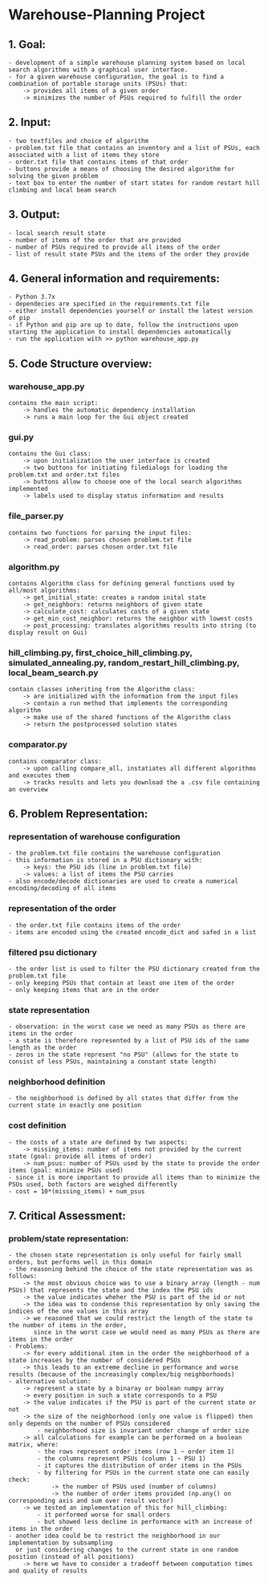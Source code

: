 # Warehouse-Planning Project

## 1. Goal: 
    - development of a simple warehouse planning system based on local search algorithms with a graphical user interface.
    - for a given warehouse configuration, the goal is to find a combination of portable storage units (PSUs) that:
        -> provides all items of a given order
        -> minimizes the number of PSUs required to fulfill the order

## 2. Input: 
    - two textfiles and choice of algorithm
    - problem.txt file that contains an inventory and a list of PSUs, each associated with a list of items they store 
    - order.txt file that contains items of that order
    - buttons provide a means of choosing the desired algorithm for solving the given problem
    - text box to enter the number of start states for random restart hill climbing and local beam search

## 3. Output: 
    - local search result state
    - number of items of the order that are provided 
    - number of PSUs required to provide all items of the order
    - list of result state PSUs and the items of the order they provide

## 4. General information and requirements: 
    - Python 3.7x
    - dependecies are specified in the requirements.txt file
    - either install dependencies yourself or install the latest version of pip
    - if Python and pip are up to date, follow the instructions upon starting the application to install dependencies automatically
    - run the application with >> python warehouse_app.py

## 5. Code Structure overview:
###     warehouse_app.py 
    contains the main script: 
        -> handles the automatic dependency installation 
        -> runs a main loop for the Gui object created
###     gui.py 
    contains the Gui class:
        -> upon initialization the user interface is created
        -> two buttons for initiating filedialogs for loading the problem.txt and order.txt files
        -> buttons allow to choose one of the local search algorithms implemented
        -> labels used to display status information and results
###     file_parser.py 
    contains two functions for parsing the input files:
        -> read_problem: parses chosen problem.txt file
        -> read_order: parses chosen order.txt file
###     algorithm.py
    contains Algorithm class for defining general functions used by all/most algorithms:
        -> get_initial_state: creates a random inital state
        -> get_neighbors: returns neighbors of given state
        -> calculate_cost: calculates costs of a given state
        -> get_min_cost_neighbor: returns the neighbor with lowest costs
        -> post_processing: translates algorithms results into string (to display result on Gui)
###     hill_climbing.py, first_choice_hill_climbing.py, simulated_annealing.py, random_restart_hill_climbing.py, local_beam_search.py
    contain classes inheriting from the Algorithm class:
        -> are initialized with the information from the input files 
        -> contain a run method that implements the corresponding algorithm
        -> make use of the shared functions of the Algorithm class 
        -> return the postprocessed solution states
###     comparator.py
    contains comparator class:
        -> upon calling compare_all, instatiates all different algorithms and executes them
        -> tracks results and lets you download the a .csv file containing an overview

## 6. Problem Representation:
###     representation of warehouse configuration
    - the problem.txt file contains the warehouse configuration
    - this information is stored in a PSU dictionary with:
        -> keys: the PSU ids (line in problem.txt file) 
        -> values: a list of items the PSU carries 
    - also encode/decode dictionaries are used to create a numerical encoding/decoding of all items
###     representation of the order
    - the order.txt file contains items of the order
    - items are encoded using the created encode_dict and safed in a list 
###     filtered psu dictionary
    - the order list is used to filter the PSU dictionary created from the problem.txt file
    - only keeping PSUs that contain at least one item of the order
    - only keeping items that are in the order
###     state representation
    - observation: in the worst case we need as many PSUs as there are items in the order
    - a state is therefore represented by a list of PSU ids of the same length as the order
    - zeros in the state represent "no PSU" (allows for the state to consist of less PSUs, maintaining a constant state length)
###     neighborhood definition
    - the neighborhood is defined by all states that differ from the current state in exactly one position
###     cost definition
    - the costs of a state are defined by two aspects:
        -> missing_items: number of items not provided by the current state (goal: provide all items of order)
        -> num_psus: number of PSUs used by the state to provide the order items (goal: minimize PSUs used)
    - since it is more important to provide all items than to minimize the PSUs used, both factors are weighed differently
    - cost = 10*(missing_items) + num_psus

## 7. Critical Assessment:
###     problem/state representation:
    - the chosen state representation is only useful for fairly small orders, but performs well in this domain
    - the reasoning behind the choice of the state representation was as follows:
        -> the most obvious choice was to use a binary array (length - num PSUs) that represents the state and the index the PSU ids
        -> the value indicates wheher the PSU is part of the id or not
        -> the idea was to condense this representation by only saving the indices of the one values in this array
        -> we reasoned that we could restrict the length of the state to the number of items in the order,
           since in the worst case we would need as many PSUs as there are items in the order 
    - Problems: 
        -> for every additional item in the order the neighborhood of a state increases by the number of considered PSUs
        -> this leads to an extreme decline in performance and worse results (because of the increasingly complex/big neighborhoods)
    - alternative solution:
        -> represent a state by a binaray or boolean numpy array
        -> every position in such a state corresponds to a PSU 
        -> the value indicates if the PSU is part of the current state or not
        -> the size of the neighborhood (only one value is flipped) then only depends on the number of PSUs considered
            - neighborhood size is invariant under change of order size
        -> all calculations for example can be performed on a boolean matrix, where:
            - the rows represent order items (row 1 ~ order item 1)
            - the columns represent PSUs (column 1 ~ PSU 1)
            - it captures the distribution of order items in the PSUs
            - by filtering for PSUs in the current state one can easily check:
                -> the number of PSUs used (number of columns)
                -> the number of order items provided (np.any() on corresponding axis and sum over result vector)
        -> we tested an implementation of this for hill_climbing:
            - it performed worse for small orders
            - but showed less decline in performance with an increase of items in the order
    - another idea could be to restrict the neighborhood in our implementation by subsampling 
      or just considering changes to the current state in one random position (instead of all positions)
        -> here we have to consider a tradeoff between computation times and quality of results


